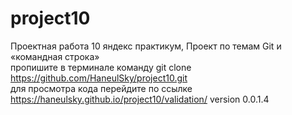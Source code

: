 # project10  
Проектная работа 10 яндекс практикум, Проект по темам Git и «командная строка»  
пропишите в терминале команду git clone https://github.com/HaneulSky/project10.git  
для просмотра кода перейдите по ссылке https://haneulsky.github.io/project10/validation/
version 0.0.1.4